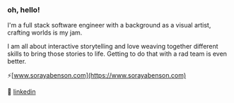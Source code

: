 ### oh, hello!

I'm a full stack software engineer with a background as a visual artist, crafting worlds is my jam.

I am all about interactive storytelling and love weaving together different skills to bring those stories to life.  Getting to do that with a rad team is even better.

⚡[www.sorayabenson.com](https://www.sorayabenson.com)

🔮 [linkedin](https://www.linkedin.com/in/soraya-benson)
